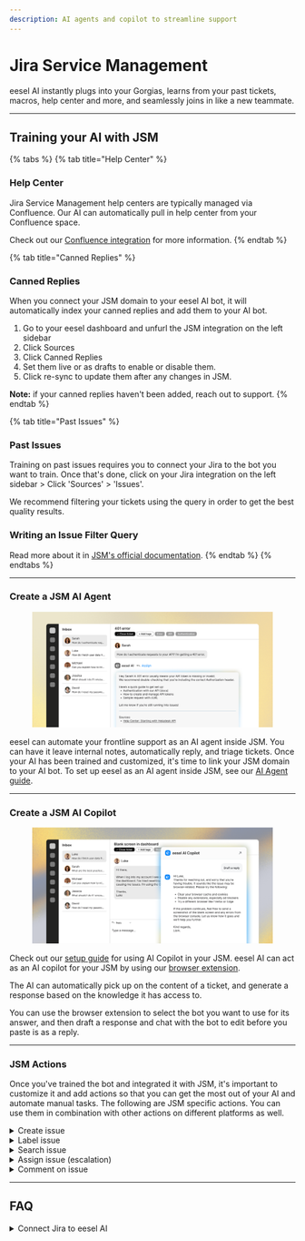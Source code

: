 ```yaml
---
description: AI agents and copilot to streamline support
---
```


# Jira Service Management

eesel AI instantly plugs into your Gorgias, learns from your past tickets, macros, help center and more, and seamlessly joins in like a new teammate.

***

## Training your AI with JSM

{% tabs %}
{% tab title="Help Center" %}
### Help Center

Jira Service Management help centers are typically managed via Confluence. Our AI can automatically pull in help center from your Confluence space.

Check out our [Confluence integration](confluence/) for more information.
{% endtab %}

{% tab title="Canned Replies" %}
### Canned Replies

When you connect your JSM domain to your eesel AI bot, it will automatically index your canned replies and add them to your AI bot.

1. Go to your eesel dashboard and unfurl the JSM integration on the left sidebar
2. Click Sources
3. Click Canned Replies
4. Set them live or as drafts to enable or disable them.
5. Click re-sync to update them after any changes in JSM.

**Note:** if your canned replies haven't been added, reach out to support.
{% endtab %}

{% tab title="Past Issues" %}
### Past Issues

Training on past issues requires you to connect your Jira to the bot you want to train. Once that's done, click on your Jira integration on the left sidebar > Click 'Sources' > 'Issues'.&#x20;

We recommend filtering your tickets using the query in order to get the best quality results.

### Writing an Issue Filter Query

Read more about it in [JSM's official documentation](https://support.atlassian.com/jira-service-management-cloud/docs/what-is-advanced-search-in-jira-cloud/).
{% endtab %}
{% endtabs %}

***

### Create a JSM AI Agent <a href="#create-a-gorgias-ai-agent" id="create-a-gorgias-ai-agent"></a>

<figure><img src="../.gitbook/assets/Gorgias AI Agent.png" alt=""><figcaption></figcaption></figure>

eesel can automate your frontline support as an AI agent inside JSM. You can have it leave internal notes, automatically reply, and triage tickets. Once your AI has been trained and customized, it's time to link your JSM domain to your AI bot. To set up eesel as an AI agent inside JSM, see our [AI Agent guide](https://app.gitbook.com/o/sVsbanNFtsZq7FAyg0Do/s/UZKi9A4XwKvuOPgMvVMe/products/ai-agent).​

***

### Create a JSM AI Copilot <a href="#create-a-gorgias-ai-copilot" id="create-a-gorgias-ai-copilot"></a>

<figure><img src="../.gitbook/assets/Gorgias copilot.png" alt=""><figcaption></figcaption></figure>

Check out our [setup guide](https://app.gitbook.com/o/sVsbanNFtsZq7FAyg0Do/s/UZKi9A4XwKvuOPgMvVMe/products/ai-copilot) for using AI Copilot in your JSM. eesel AI can act as an AI copilot for your JSM by using our [browser extension](https://chromewebstore.google.com/detail/eesel-ai-chatgpt-sidebar/ejhkkbilnpifailgngpkgmiofhioacjd?hl=en).&#x20;

The AI can automatically pick up on the content of a ticket, and generate a response based on the knowledge it has access to.&#x20;

You can use the browser extension to select the bot you want to use for its answer, and then draft a response and chat with the bot to edit before you paste is as a reply.

***

### JSM Actions <a href="#gorgias-actions" id="gorgias-actions"></a>

Once you've trained the bot and integrated it with JSM, it's important to customize it and add actions so that you can get the most out of your AI and automate manual tasks. The following are JSM specific actions. You can use them in combination with other actions on different platforms as well.

<details>

<summary>Create issue</summary>

`jira_create_issue`

* **Purpose:** File a Jira issue.
* **Key Params:** `project_key, summary, description`
* **When/How to Use:** Primarily used for reporting bugs or suggesting improvements that need engineering or product team attention tracked in Jira. You must instruct the AI to identify these scenarios and gather the necessary information. Define the default `project_key` to use.
*   **Example Prompt Instruction:**

    > If you are unable to help the user with their enquiry OR it appears that they are reporting a bug or suggesting a product improvement, you must offer to create an issue for the user in our engineering tracking system (Jira). If they accept, collect a brief summary of the issue and a more detailed description. Then, call jira\_create\_issue with project\_key set to 'ENG', using the collected information for the summary and description parameters.

</details>

<details>

<summary>Label issue</summary>

`jira_label_issue`

* **Purpose:** Adds labels to a Jira issue.
* **Key Params:** `issue_key: str, labels: List[str]`
* **When/How to Use:** Use this after a Jira issue has been created or identified (e.g., using `jira_create_issue` or `jira_search_issue`) to add relevant labels for categorization and filtering within Jira. You need the issue key and the list of labels.
*   **Example Prompt Instruction:**

    > After successfully creating a Jira issue using jira\_create\_issue (and obtaining the issue key from the tool's response), analyze the user's report for key topics (e.g., 'login', 'performance'). Call jira\_label\_issue using the new issue\_key and a list of relevant labels, e.g., labels=\['bug', 'reported-by-customer', 'severity-medium'].

</details>

<details>

<summary>Search issue</summary>

`jira_search_issue`

* **Purpose:** Searches for Jira issues using JQL.
* **Key Params:** `jql: str`
* **When/How to Use:** Use this when a user asks about the status of a known bug, feature request, or project item that is tracked in Jira. You must formulate a JQL query string based on the user's keywords or the issue they are referencing.
*   **Example Prompt Instruction:**

    > If the user asks about the status of a bug they previously reported, or asks if a known issue is fixed (and mentions keywords related to it), formulate a JQL query to search for the issue in Jira. Call jira\_search\_issue with the parameter jql='summary \~ "\[Keywords from user query]" AND project = ENG ORDER BY created DESC'. Present the search results to the user, focusing on the issue key, summary, and status.

</details>

<details>

<summary>Assign issue (escalation)</summary>

`jira_assign_issue`

* **Purpose:** Assigns an existing issue in Jira to a specific user.
* **Key Params:** `issue_key: str, assignee_account_id: str`
* **When/How to Use:** Use this to assign an existing Jira issue (identified by its key) to a specific team member or group within Jira, using their Jira account ID. This is useful for routing issues found via search or created by the AI to the correct owner.
*   **Example Prompt Instruction:**

    > If the user is reporting a front-end issue and you have found or created the relevant Jira ticket (issue key available), you should assign it to the front-end lead. Call jira\_assign\_issue with the issue\_key and the parameter assignee\_account\_id='\[Front-end Lead Jira Account ID]'.

</details>

<details>

<summary>Comment on issue</summary>

`jira_comment_on_issue`

* **Purpose:** Adds a comment to an existing issue in Jira.
* **Key Params:** `issue_key: str, comment: str`
* **When/How to Use:** Use this to add context from the customer conversation directly to the related Jira issue. This is useful for providing engineers with additional details, clarifying user impact, or adding follow-up information. You need the issue key and the content of the comment.
*   **Example Prompt Instruction:**

    > If a user provides important additional details or context about a bug or feature request after the Jira issue has been created, call jira\_comment\_on\_issue using the relevant issue\_key. Set the comment parameter to summarize the new information provided by the user.

</details>

***

## FAQ

<details>

<summary>Connect Jira to eesel AI</summary>

To connect your Jira account to eesel , you’ll need to generate an API token and provide a few details. Follow the steps below:

### 1. Generate an API Token <a href="#h_ffaab8874d" id="h_ffaab8874d"></a>

Visit [this link](https://id.atlassian.com/manage-profile/security/api-tokens) to generate a new API token in your Atlassian account.

### 2. Create and Copy the Token <a href="#h_be58510539" id="h_be58510539"></a>

Click "Create API Token", give your token a recognizable name, and click "Create".\
Then, copy the generated token to your clipboard — you’ll need it in a later step.

### 3. Find Your Jira Subdomain <a href="#h_344dfcb73e" id="h_344dfcb73e"></a>

Locate your Jira site URL. It will look something like `yourcompany.atlassian.net`. Where `yourcompany` is your subdomain.

### 4. Enter Your Jira Email <a href="#h_27a067b242" id="h_27a067b242"></a>

Use the email address associated with your Jira account.

### 5. Paste the API Token <a href="#h_e26feef1fb" id="h_e26feef1fb"></a>

Paste the API token you copied earlier into the relevant field.

### 6. Connect <a href="#h_e4638fc080" id="h_e4638fc080"></a>

Click "Connect Jira" to finalize the setup.

### Want a Full AI Agent Embedded in Jira? <a href="#h_1461056a6a" id="h_1461056a6a"></a>

If you'd like a full AI agent embedded directly inside your Jira or JSM project, install the [AI for Jira Cloud](https://marketplace.atlassian.com/apps/1232959/ai-for-jira-cloud) app from the Atlassian Marketplace:

</details>
